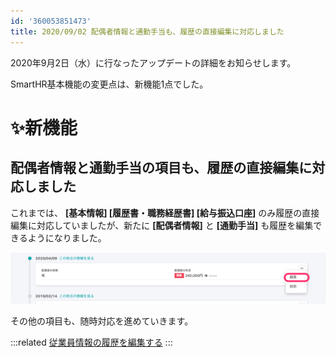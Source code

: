```yaml
---
id: '360053851473'
title: 2020/09/02 配偶者情報と通勤手当も、履歴の直接編集に対応しました
---
```

2020年9月2日（水）に行なったアップデートの詳細をお知らせします。

SmartHR基本機能の変更点は、新機能1点でした。

# ✨新機能

## 配偶者情報と通勤手当の項目も、履歴の直接編集に対応しました

これまでは、 **\[基本情報\] \[履歴書・職務経歴書\] \[給与振込口座\]** のみ履歴の直接編集に対応していましたが、新たに **\[配偶者情報\]** と **\[通勤手当\]** も履歴を編集できるようになりました。

![0ac97c52-5503-4642-a062-d14925fc1a93.png](./0ac97c52-5503-4642-a062-d14925fc1a93.png)

その他の項目も、随時対応を進めていきます。

:::related
[従業員情報の履歴を編集する](https://knowledge.smarthr.jp/hc/ja/articles/360052967933)
:::
